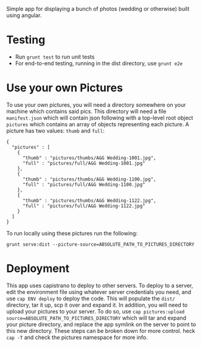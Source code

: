 Simple app for displaying a bunch of photos (wedding or otherwise) built using angular.

# Testing
- Run `grunt test` to run unit tests
- For end-to-end testing, running in the dist directory, use `grunt e2e`

# Use your own Pictures
To use your own pictures, you will need a directory somewhere on your machine which contains said pics. This directory will need a file `manifest.json` which will contain json following with a top-level root object `pictures` which contains an array of objects representing each picture. A picture has two values: `thumb` and `full`:

```
{
  "pictures" : [
    { 
      "thumb" : "pictures/thumbs/A&G Wedding-1001.jpg",
      "full" : "pictures/full/A&G Wedding-1001.jpg"
    },
    { 
      "thumb" : "pictures/thumbs/A&G Wedding-1100.jpg",
      "full" : "pictures/full/A&G Wedding-1100.jpg"
    },
    { 
      "thumb" : "pictures/thumbs/A&G Wedding-1122.jpg",
      "full" : "pictures/full/A&G Wedding-1122.jpg"
    }
  ]
}
```
To run locally using these pictures run the following:
```
grunt serve:dist --picture-source=ABSOLUTE_PATH_TO_PICTURES_DIRECTORY
```

# Deployment
This app uses capistrano to deploy to other servers. To deploy to a server, edit the environment file using whatever server credentials you need, and use `cap ENV deploy` to deploy the code. This will populate the `dist/` directory, tar it up, scp it over and expand it. In addition, you will need to upload your pictures to your server. To do so, use `cap pictures:upload source=ABSOLUTE_PATH_TO_PICTURES_DIRECTORY` which will tar and expand your picture directory, and replace the app symlink on the server to point to this new directory. These steps can be broken down for more control. heck `cap -T` and check the pictures namespace for more info.